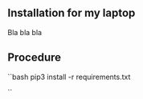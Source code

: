 ## Installation for my laptop

Bla bla bla

## Procedure

``bash
pip3 install -r requirements.txt

``

